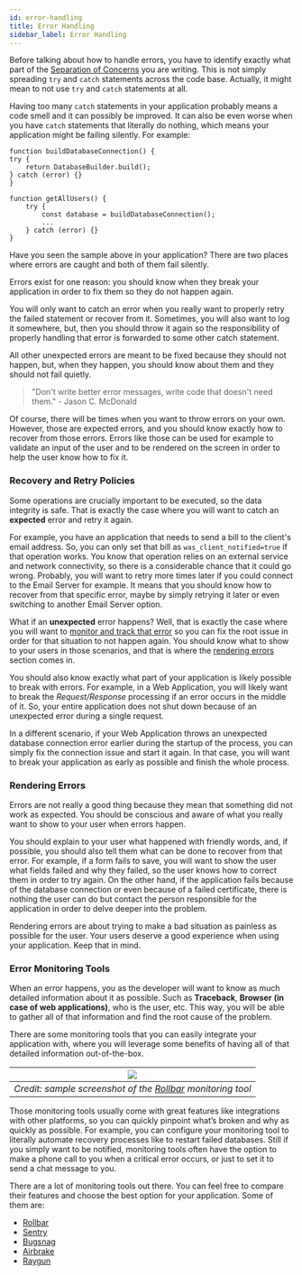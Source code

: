 ```yaml
---
id: error-handling
title: Error Handling
sidebar_label: Error Handling
---
```


Before talking about how to handle errors, you have to identify exactly what part of the [Separation of Concerns](/development/writing-code.md#separation-of-concerns) you are writing. This is not simply spreading `try` and `catch` statements across the code base. Actually, it might mean to not use `try` and `catch` statements at all.

Having too many `catch` statements in your application probably means a code smell and it can possibly be improved. It can also be even worse when you have `catch` statements that literally do nothing, which means your application might be failing silently. For example:

```es6
function buildDatabaseConnection() {
try {
	return DatabaseBuilder.build();
} catch (error) {}
}

function getAllUsers() {
	try {
		const database = buildDatabaseConnection();
		...
	} catch (error) {}
}
```

Have you seen the sample above in your application? There are two places where errors are caught and both of them fail silently.

Errors exist for one reason: you should know when they break your application in order to fix them so they do not happen again.

You will only want to catch an error when you really want to properly retry the failed statement or recover from it. Sometimes, you will also want to log it somewhere, but, then you should throw it again so the responsibility of properly handling that error is forwarded to some other catch statement.

All other unexpected errors are meant to be fixed because they should not happen, but, when they happen, you should know about them and they should not fail quietly.

> "Don't write better error messages, write code that doesn't need them." - Jason C. McDonald

Of course, there will be times when you want to throw errors on your own. However, those are expected errors, and you should know exactly how to recover from those errors. Errors like those can be used for example to validate an input of the user and to be rendered on the screen in order to help the user know how to fix it.

### Recovery and Retry Policies

Some operations are crucially important to be executed, so the data integrity is safe. That is exactly the case where you will want to catch an **expected** error and retry it again.

For example, you have an application that needs to send a bill to the client's email address. So, you can only set that bill as `was_client_notified=true` if that operation works. You know that operation relies on an external service and network connectivity, so there is a considerable chance that it could go wrong. Probably, you will want to retry more times later if you could connect to the Email Server for example. It means that you should know how to recover from that specific error, maybe by simply retrying it later or even switching to another Email Server option.

What if an **unexpected** error happens? Well, that is exactly the case where you will want to [monitor and track that error](#error-monitoring-tools) so you can fix the root issue in order for that situation to not happen again. You should know what to show to your users in those scenarios, and that is where the [rendering errors](#rendering-errors) section comes in.

You should also know exactly what part of your application is likely possible to break with errors. For example, in a Web Application, you will likely want to break the *Request/Response* processing if an error occurs in the middle of it. So, your entire application does not shut down because of an unexpected error during a single request.

In a different scenario, if your Web Application throws an unexpected database connection error earlier during the startup of the process, you can simply fix the connection issue and start it again. In that case, you will want to break your application as early as possible and finish the whole process. 

### Rendering Errors

Errors are not really a good thing because they mean that something did not work as expected. You should be conscious and aware of what you really want to show to your user when errors happen.

You should explain to your user what happened with friendly words, and, if possible, you should also tell them what can be done to recover from that error. For example, if a form fails to save, you will want to show the user what fields failed and why they failed, so the user knows how to correct them in order to try again. On the other hand, if the application fails because of the database connection or even because of a failed certificate, there is nothing the user can do but contact the person responsible for the application in order to delve deeper into the problem.

Rendering errors are about trying to make a bad situation as painless as possible for the user. Your users deserve a good experience when using your application. Keep that in mind.

### Error Monitoring Tools

When an error happens, you as the developer will want to know as much detailed information about it as possible. Such as **Traceback**, **Browser** **(in case of web applications)**, who is the user, etc. This way, you will be able to gather all of that information and find the root cause of the problem.

There are some monitoring tools that you can easily integrate your application with, where you will leverage some benefits of having all of that detailed information out-of-the-box.

| ![](assets/error-handling/rollbar.png) |
|:--:|
| *Credit: sample screenshot of the [Rollbar](https://rollbar.com/) monitoring tool* |

Those monitoring tools usually come with great features like integrations with other platforms, so you can quickly pinpoint what’s broken and why as quickly as possible. For example, you can configure your monitoring tool to literally automate recovery processes like to restart failed databases. Still if you simply want to be notified, monitoring tools often have the option to make a phone call to you when a critical error occurs, or just to set it to send a chat message to you.

There are a lot of monitoring tools out there. You can feel free to compare their features and choose the best option for your application. Some of them are:

- [Rollbar](https://rollbar.com/)
- [Sentry](https://sentry.io/)
- [Bugsnag](https://www.bugsnag.com/)
- [Airbrake](https://airbrake.io/)
- [Raygun](https://raygun.com/)

